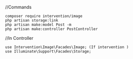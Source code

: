 //Commands
```
composer require intervention/image
php artisan storage:link
php artisan make:model Post -m
php artisan make:controller PostController
```
//In Controller

```
use Intervention\Image\Facades\Image; (If intervention )
use Illuminate\Support\Facades\Storage;
```
